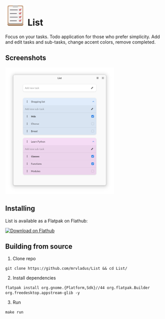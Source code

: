 # <img width='64' src='./data/icons/io.github.mrvladus.List.svg'/> List
Focus on your tasks.
Todo application for those who prefer simplicity. Add and edit tasks and sub-tasks, change accent colors, remove completed.

## Screenshots
<a href="./screenshots/light.png"><img src="./screenshots/main.png" height="400"></a>

## Installing
List is available as a Flatpak on Flathub:

<a href="https://flathub.org/apps/details/io.github.mrvladus.List"><img width='240' alt='Download on Flathub' src='https://dl.flathub.org/assets/badges/flathub-badge-en.png'/></a>

## Building from source
1. Clone repo
```
git clone https://github.com/mrvladus/List && cd List/
```
2. Install dependencies
```
flatpak install org.gnome.{Platform,Sdk}//44 org.flatpak.Builder org.freedesktop.appstream-glib -y
```
3. Run
```
make run
```
